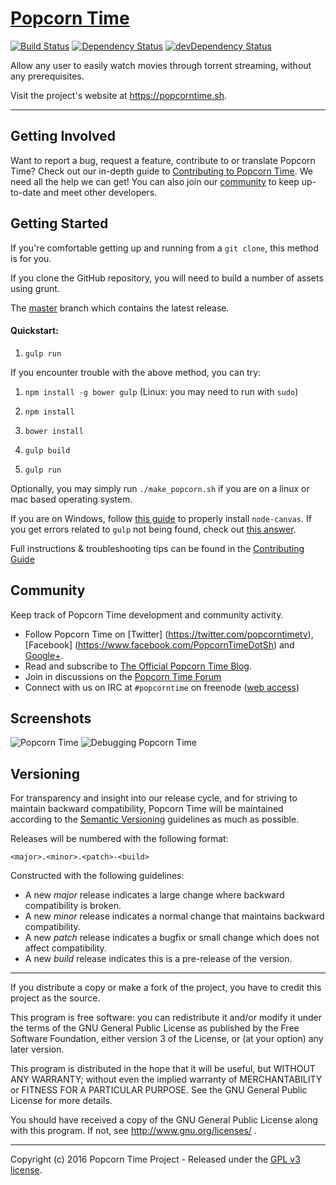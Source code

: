 # [Popcorn Time](https://github.com/popcorn-official/popcorn-desktop)

[![Build Status](https://travis-ci.org/popcorn-official/popcorn-desktop.svg?branch=master)](https://travis-ci.org/popcorn-official/popcorn-desktop)
[![Dependency Status](https://david-dm.org/popcorn-official/popcorn-desktop.svg)](https://david-dm.org/popcorn-official/popcorn-desktop)
[![devDependency Status](https://david-dm.org/popcorn-official/popcorn-desktop/dev-status.svg)](https://david-dm.org/popcorn-official/popcorn-desktop#info=devDependencies)

Allow any user to easily watch movies through torrent streaming, without any prerequisites.

Visit the project's website at <https://popcorntime.sh>.

***

## Getting Involved

Want to report a bug, request a feature, contribute to or translate Popcorn Time? Check out our in-depth guide to [Contributing to Popcorn Time](CONTRIBUTING.md#contributing-to-popcorn-time). We need all the help we can get! You can also join our [community](README.md#community) to keep up-to-date and meet other developers.

## Getting Started

If you're comfortable getting up and running from a `git clone`, this method is for you.

If you clone the GitHub repository, you will need to build a number of assets using grunt.

The [master](https://github.com/popcorn-official/popcorn-desktop) branch which contains the latest release.

#### Quickstart:

1. `gulp run`

If you encounter trouble with the above method, you can try:

1. `npm install -g bower gulp` (Linux: you may need to run with `sudo`)

2. `npm install`
3. `bower install`
4. `gulp build`
5. `gulp run`

Optionally, you may simply run `./make_popcorn.sh` if you are on a linux or mac based operating system.

If you are on Windows, follow [this guide](https://github.com/Automattic/node-canvas/wiki/Installation---Windows) to properly install `node-canvas`. If you get errors related to `gulp` not being found, check out [this answer](http://stackoverflow.com/a/24042936).

Full instructions & troubleshooting tips can be found in the [Contributing Guide](CONTRIBUTING.md#contributing-to-popcorn-time)

<a name="community"></a>
## Community

Keep track of Popcorn Time development and community activity.

* Follow Popcorn Time on [Twitter] (https://twitter.com/popcorntimetv), [Facebook] (https://www.facebook.com/PopcornTimeDotSh) and [Google+](https://plus.google.com/+popcorntimesh).
* Read and subscribe to [The Official Popcorn Time Blog](http://blog.popcorntime.sh).
* Join in discussions on the [Popcorn Time Forum](https://reddit.com/r/PopCornTime/)
* Connect with us on IRC at `#popcorntime` on freenode ([web access](http://webchat.freenode.net/?channels=popcorntime))

## Screenshots
![Popcorn Time](https://cloud.githubusercontent.com/assets/8317250/10714437/b1e1dc8c-7b32-11e5-9c25-d9fbd5b2f3bd.png)
![Debugging Popcorn Time](https://cloud.githubusercontent.com/assets/8317250/10714430/add70234-7b32-11e5-9be7-1de539d865ba.png)


## Versioning

For transparency and insight into our release cycle, and for striving to maintain backward compatibility, Popcorn Time will be maintained according to the [Semantic Versioning](http://semver.org/) guidelines as much as possible.

Releases will be numbered with the following format:

`<major>.<minor>.<patch>-<build>`

Constructed with the following guidelines:

* A new *major* release indicates a large change where backward compatibility is broken.
* A new *minor* release indicates a normal change that maintains backward compatibility.
* A new *patch* release indicates a bugfix or small change which does not affect compatibility.
* A new *build* release indicates this is a pre-release of the version.


***

If you distribute a copy or make a fork of the project, you have to credit this project as the source.

This program is free software: you can redistribute it and/or modify it under the terms of the GNU General Public License as published by the Free Software Foundation, either version 3 of the License, or (at your option) any later version.

This program is distributed in the hope that it will be useful, but WITHOUT ANY WARRANTY; without even the implied warranty of MERCHANTABILITY or FITNESS FOR A PARTICULAR PURPOSE.  See the GNU General Public License for more details.

You should have received a copy of the GNU General Public License along with this program.  If not, see http://www.gnu.org/licenses/ .

***

Copyright (c) 2016 Popcorn Time Project - Released under the [GPL v3 license](LICENSE.txt).
